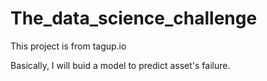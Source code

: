 # The_data_science_challenge
This project is from tagup.io

Basically, I will buid a model to predict asset's failure. 
